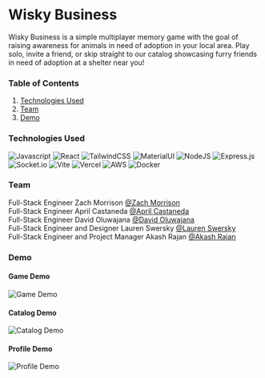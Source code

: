 # Wisky Business

Wisky Business is a simple multiplayer memory game with the goal of raising awareness for animals in need of adoption in your local area. Play solo, invite a friend, or skip straight to our catalog showcasing furry friends in need of adoption at a shelter near you!

### Table of Contents

1. [Technologies Used](#technologies-used)
2. [Team](#team)
3. [Demo](#demo)

### Technologies Used

![Javascript](https://img.shields.io/badge/JavaScript-323330?style=for-the-badge&logo=javascript&logoColor=F7DF1E) ![React](https://img.shields.io/badge/react-%2320232a.svg?style=for-the-badge&logo=react&logoColor=%2361DAFB) ![TailwindCSS](https://img.shields.io/badge/tailwindcss-%2338B2AC.svg?style=for-the-badge&logo=tailwind-css&logoColor=white) ![MaterialUI](https://img.shields.io/badge/Material%20UI-007FFF?style=for-the-badge&logo=mui&logoColor=white) ![NodeJS](https://img.shields.io/badge/node.js-6DA55F?style=for-the-badge&logo=node.js&logoColor=white) ![Express.js](https://img.shields.io/badge/express.js-%23404d59.svg?style=for-the-badge&logo=express&logoColor=%2361DAFB) ![Socket.io](https://img.shields.io/badge/Socket.io-black?style=for-the-badge&logo=socket.io&badgeColor=010101) ![Vite](	https://img.shields.io/badge/Vite-B73BFE?style=for-the-badge&logo=vite&logoColor=FFD62E) ![Vercel](https://img.shields.io/badge/Vercel-000000?style=for-the-badge&logo=vercel&logoColor=white) ![AWS](https://img.shields.io/badge/Amazon_AWS-FF9900?style=for-the-badge&logo=amazonaws&logoColor=white) ![Docker](https://img.shields.io/badge/Docker-2CA5E0?style=for-the-badge&logo=docker&logoColor=white)

### Team

Full-Stack Engineer Zach Morrison [@Zach Morrison](https://github.com/zach-morrison)  
Full-Stack Engineer April Castaneda [@April Castaneda](https://github.com/AprilMay812)  
Full-Stack Engineer David Oluwajana [@David Oluwajana](https://github.com/davetwo7)  
Full-Stack Engineer and Designer Lauren Swersky [@Lauren Swersky](https://github.com/swersk)  
Full-Stack Engineer and Project Manager Akash Rajan [@Akash Rajan](https://github.com/akashrdev)  

### Demo

#### Game Demo
![Game Demo](https://github.com/AlphaCentauriSpark/WiskyBusiness/assets/96401063/0af998a5-e2b9-4db1-9594-48d8b16f0132)

#### Catalog Demo
![Catalog Demo](https://github.com/AlphaCentauriSpark/WiskyBusiness/assets/96401063/3ca46cd9-54e8-4cb5-8415-a7ac86cf3a7d)

#### Profile Demo
![Profile Demo](https://github.com/AlphaCentauriSpark/WiskyBusiness/assets/96401063/2ddec714-a228-412d-840e-38789564f121)

